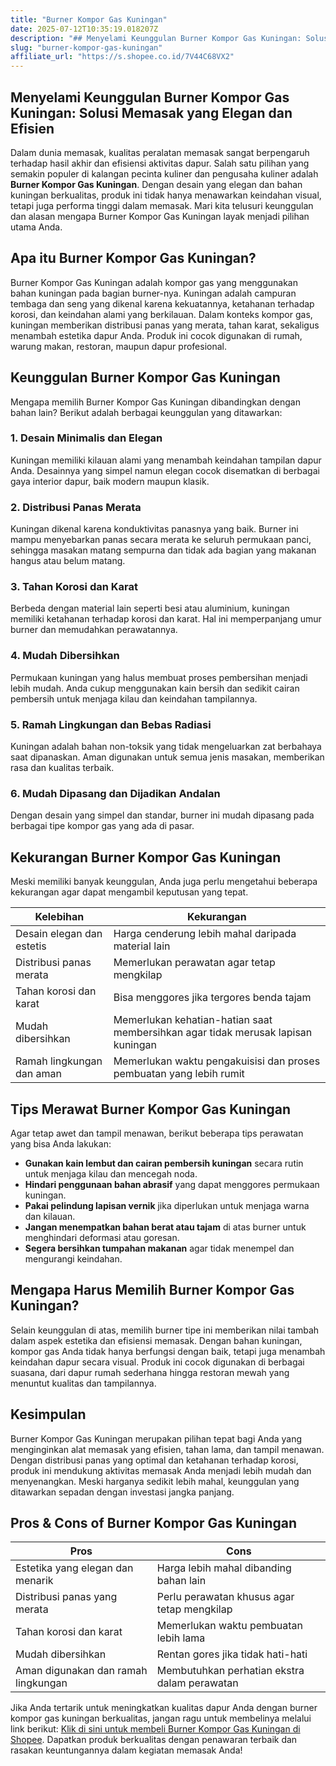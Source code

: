 ```yaml
---
title: "Burner Kompor Gas Kuningan"
date: 2025-07-12T10:35:19.018207Z
description: "## Menyelami Keunggulan Burner Kompor Gas Kuningan: Solusi Memasak yang Elegan dan Efisien..."
slug: "burner-kompor-gas-kuningan"
affiliate_url: "https://s.shopee.co.id/7V44C68VX2"
---
```

## Menyelami Keunggulan Burner Kompor Gas Kuningan: Solusi Memasak yang Elegan dan Efisien

Dalam dunia memasak, kualitas peralatan memasak sangat berpengaruh terhadap hasil akhir dan efisiensi aktivitas dapur. Salah satu pilihan yang semakin populer di kalangan pecinta kuliner dan pengusaha kuliner adalah **Burner Kompor Gas Kuningan**. Dengan desain yang elegan dan bahan kuningan berkualitas, produk ini tidak hanya menawarkan keindahan visual, tetapi juga performa tinggi dalam memasak. Mari kita telusuri keunggulan dan alasan mengapa Burner Kompor Gas Kuningan layak menjadi pilihan utama Anda.

## Apa itu Burner Kompor Gas Kuningan?

Burner Kompor Gas Kuningan adalah kompor gas yang menggunakan bahan kuningan pada bagian burner-nya. Kuningan adalah campuran tembaga dan seng yang dikenal karena kekuatannya, ketahanan terhadap korosi, dan keindahan alami yang berkilauan. Dalam konteks kompor gas, kuningan memberikan distribusi panas yang merata, tahan karat, sekaligus menambah estetika dapur Anda. Produk ini cocok digunakan di rumah, warung makan, restoran, maupun dapur profesional.

## Keunggulan Burner Kompor Gas Kuningan

Mengapa memilih Burner Kompor Gas Kuningan dibandingkan dengan bahan lain? Berikut adalah berbagai keunggulan yang ditawarkan:

### 1. Desain Minimalis dan Elegan
Kuningan memiliki kilauan alami yang menambah keindahan tampilan dapur Anda. Desainnya yang simpel namun elegan cocok disematkan di berbagai gaya interior dapur, baik modern maupun klasik.

### 2. Distribusi Panas Merata
Kuningan dikenal karena konduktivitas panasnya yang baik. Burner ini mampu menyebarkan panas secara merata ke seluruh permukaan panci, sehingga masakan matang sempurna dan tidak ada bagian yang makanan hangus atau belum matang.

### 3. Tahan Korosi dan Karat
Berbeda dengan material lain seperti besi atau aluminium, kuningan memiliki ketahanan terhadap korosi dan karat. Hal ini memperpanjang umur burner dan memudahkan perawatannya.

### 4. Mudah Dibersihkan
Permukaan kuningan yang halus membuat proses pembersihan menjadi lebih mudah. Anda cukup menggunakan kain bersih dan sedikit cairan pembersih untuk menjaga kilau dan keindahan tampilannya.

### 5. Ramah Lingkungan dan Bebas Radiasi
Kuningan adalah bahan non-toksik yang tidak mengeluarkan zat berbahaya saat dipanaskan. Aman digunakan untuk semua jenis masakan, memberikan rasa dan kualitas terbaik.

### 6. Mudah Dipasang dan Dijadikan Andalan
Dengan desain yang simpel dan standar, burner ini mudah dipasang pada berbagai tipe kompor gas yang ada di pasar.

## Kekurangan Burner Kompor Gas Kuningan

Meski memiliki banyak keunggulan, Anda juga perlu mengetahui beberapa kekurangan agar dapat mengambil keputusan yang tepat.

| **Kelebihan** | **Kekurangan** |
|----------------|----------------|
| Desain elegan dan estetis | Harga cenderung lebih mahal daripada material lain |
| Distribusi panas merata | Memerlukan perawatan agar tetap mengkilap |
| Tahan korosi dan karat | Bisa menggores jika tergores benda tajam |
| Mudah dibersihkan | Memerlukan kehatian-hatian saat membersihkan agar tidak merusak lapisan kuningan |
| Ramah lingkungan dan aman | Memerlukan waktu pengakuisisi dan proses pembuatan yang lebih rumit |

## Tips Merawat Burner Kompor Gas Kuningan

Agar tetap awet dan tampil menawan, berikut beberapa tips perawatan yang bisa Anda lakukan:

- **Gunakan kain lembut dan cairan pembersih kuningan** secara rutin untuk menjaga kilau dan mencegah noda.
- **Hindari penggunaan bahan abrasif** yang dapat menggores permukaan kuningan.
- **Pakai pelindung lapisan vernik** jika diperlukan untuk menjaga warna dan kilauan.
- **Jangan menempatkan bahan berat atau tajam** di atas burner untuk menghindari deformasi atau goresan.
- **Segera bersihkan tumpahan makanan** agar tidak menempel dan mengurangi keindahan.

## Mengapa Harus Memilih Burner Kompor Gas Kuningan?

Selain keunggulan di atas, memilih burner tipe ini memberikan nilai tambah dalam aspek estetika dan efisiensi memasak. Dengan bahan kuningan, kompor gas Anda tidak hanya berfungsi dengan baik, tetapi juga menambah keindahan dapur secara visual. Produk ini cocok digunakan di berbagai suasana, dari dapur rumah sederhana hingga restoran mewah yang menuntut kualitas dan tampilannya.

## Kesimpulan

Burner Kompor Gas Kuningan merupakan pilihan tepat bagi Anda yang menginginkan alat memasak yang efisien, tahan lama, dan tampil menawan. Dengan distribusi panas yang optimal dan ketahanan terhadap korosi, produk ini mendukung aktivitas memasak Anda menjadi lebih mudah dan menyenangkan. Meski harganya sedikit lebih mahal, keunggulan yang ditawarkan sepadan dengan investasi jangka panjang.

## Pros & Cons of Burner Kompor Gas Kuningan

| **Pros** | **Cons** |
|------------|------------|
| Estetika yang elegan dan menarik | Harga lebih mahal dibanding bahan lain |
| Distribusi panas yang merata | Perlu perawatan khusus agar tetap mengkilap |
| Tahan korosi dan karat | Memerlukan waktu pembuatan lebih lama |
| Mudah dibersihkan | Rentan gores jika tidak hati-hati |
| Aman digunakan dan ramah lingkungan | Membutuhkan perhatian ekstra dalam perawatan |

Jika Anda tertarik untuk meningkatkan kualitas dapur Anda dengan burner kompor gas kuningan berkualitas, jangan ragu untuk membelinya melalui link berikut: [Klik di sini untuk membeli Burner Kompor Gas Kuningan di Shopee](https://s.shopee.co.id/7V44C68VX2). Dapatkan produk berkualitas dengan penawaran terbaik dan rasakan keuntungannya dalam kegiatan memasak Anda!